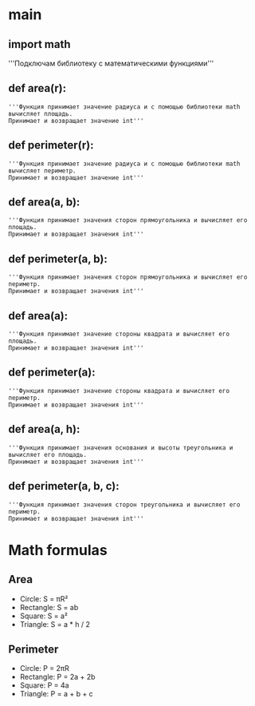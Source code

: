# main
## import math
'''Подключам библиотеку с математическими функциями'''

## def area(r):
    '''Функция принимает значение радиуса и с помощью библиотеки math вычисляет площадь.
    Принимает и возвращает значение int'''

## def perimeter(r):
    '''Функция принимает значение радиуса и с помощью библиотеки math вычисляет периметр.
    Принимает и возвращает значение int'''

## def area(a, b):
    '''Функция принимает значения сторон прямоугольника и вычисляет его площадь.
    Принимает и возвращает значения int'''

## def perimeter(a, b):
    '''Функция принимает значения сторон прямоугольника и вычисляет его периметр.
    Принимает и возвращает значения int'''

## def area(a):
    '''Функция принимает значение стороны квадрата и вычисляет его площадь.
    Принимает и возвращает значения int'''


## def perimeter(a):
    '''Функция принимает значение стороны квадрата и вычисляет его периметр.
    Принимает и возвращает значения int'''

## def area(a, h):
    '''Функция принимает значения основания и высоты треугольника и вычисляет его площадь.
    Принимает и возвращает значения int'''

## def perimeter(a, b, c):
    '''Функция принимает значения сторон треугольника и вычисляет его периметр.
    Принимает и возвращает значения int'''


# Math formulas
## Area
- Circle: S = πR²
- Rectangle: S = ab
- Square: S = a²
- Triangle: S = a * h / 2

## Perimeter
- Circle: P = 2πR
- Rectangle: P = 2a + 2b
- Square: P = 4a
- Triangle: P = a + b + c

